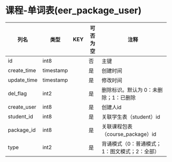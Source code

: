 # 课程-单词表(eer_package_user)
| 列名   | 类型   | KEY  | 可否为空 | 注释   |
| ---- | ---- | ---- | ---- | ---- |
|id|int8||否|主键|
|create_time|timestamp||是|创建时间|
|update_time|timestamp||是|修改时间|
|del_flag|int2||是|删除标识。默认为 0：未删除；1：已删除|
|create_user|int8||是|创建人id|
|student_id|int8||是|关联学生表（student）id|
|package_id|int8||是|关联课程包表（course_package）id|
|type|int2||是| 背诵模式（0：普通模式；1：图文模式；2：全部）|
